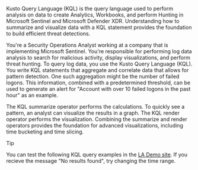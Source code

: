 Kusto Query Language (KQL) is the query language used to perform analysis on data to create Analytics, Workbooks, and perform Hunting in Microsoft Sentinel and Microsoft Defender XDR. Understanding how to summarize and visualize data with a KQL statement provides the foundation to build efficient threat detections.

You're a Security Operations Analyst working at a company that is implementing Microsoft Sentinel. You're responsible for performing log data analysis to search for malicious activity, display visualizations, and perform threat hunting.  To query log data, you use the Kusto Query Language (KQL). You write KQL statements that aggregate and correlate data that allows for pattern detection. One such aggregation might be the number of failed logons. This information, combined with a predetermined threshold, can be used to generate an alert for "Account with over 10 failed logons in the past hour" as an example.  

The KQL summarize operator performs the calculations. To quickly see a pattern, an analyst can visualize the results in a graph. The KQL render operator performs the visualization. Combining the summarize and render operators provides the foundation for advanced visualizations, including time bucketing and time slicing.

>[!TIP]
>You can test the following KQL query examples in the [LA Demo site](https://ms.portal.azure.com/#view/Microsoft_OperationsManagementSuite_Workspace/LogsDemo.ReactView/). If you recieve the message "No results found", try changing the time range.
